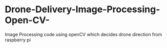 # Drone-Delivery-Image-Processing-Open-CV-
Image Processing code using openCV which decides drone direction from raspberry pi
